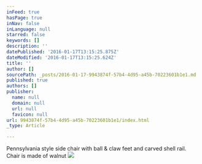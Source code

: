 ```yaml
---
inFeed: true
hasPage: true
inNav: false
inLanguage: null
starred: false
keywords: []
description: ''
datePublished: '2016-01-17T13:15:25.875Z'
dateModified: '2016-01-17T13:15:25.624Z'
title: ''
author: []
sourcePath: _posts/2016-01-17-9943874f-57b4-4d95-a45b-70223601b1e1.md
published: true
authors: []
publisher:
  name: null
  domain: null
  url: null
  favicon: null
url: 9943874f-57b4-4d95-a45b-70223601b1e1/index.html
_type: Article

---
```

Pennsylvania style side chair with ball & claw feet and carved shell rail. Chair is made of walnut ![](https://s3-us-west-2.amazonaws.com/the-grid-img/p/95ad1724f7bfcbeb00a69ed92289ea9a1bbab901.jpg)